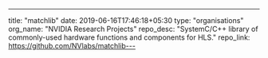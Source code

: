 ---
title: "matchlib"
date: 2019-06-16T17:46:18+05:30
type: "organisations"
org_name: "NVIDIA Research Projects"
repo_desc: "SystemC/C++ library of commonly-used hardware functions and components for HLS."
repo_link: https://github.com/NVlabs/matchlib---